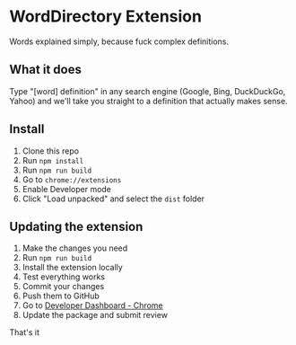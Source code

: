# WordDirectory Extension

Words explained simply, because fuck complex definitions.

## What it does

Type "[word] definition" in any search engine (Google, Bing, DuckDuckGo, Yahoo) and we'll take you straight to a definition that actually makes sense.

## Install

1. Clone this repo
2. Run `npm install`
3. Run `npm run build`
4. Go to `chrome://extensions`
5. Enable Developer mode
6. Click "Load unpacked" and select the `dist` folder

## Updating the extension

1. Make the changes you need
2. Run `npm run build`
3. Install the extension locally
4. Test everything works
5. Commit your changes
6. Push them to GitHub
7. Go to [Developer Dashboard - Chrome](https://chrome.google.com/u/3/webstore/devconsole/69bbd504-9f67-4ea0-80b6-b195bfaea834/nmbecimflkmecigpnnflifohoghhgdah/edit/package)
8. Update the package and submit review

That's it